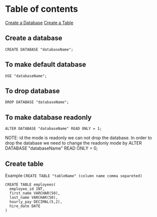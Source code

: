 # Table of contents
[Create a Database](create-database)
[Create a Table](create-table)
## Create a database 
 `CREATE DATABASE "databaseName";`

## To make default database
`USE "databaseName";`

## To drop database
`DROP DATABASE "databaseName";`

## To make database readonly
`ALTER DATABASE "databaseName" READ ONLY = 1;`

NOTE: id the mode is readonly we can not drop the database. In order to drop the database we need to change the readonly mode by
ALTER DATABASE "databaseName" READ ONLY = 0;

## Create table
Example  `CREATE TABLE "tableName" (column name comma separeted)`
```mySQL
CREATE TABLE employees(
  employee_id INT,
  first_name VARCHAR(50),
  last_name VARCHAR(50),
  hourly_pay DECIMAL(5,2),
  hire_date DATE
)
```
